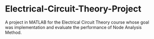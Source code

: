# Electrical-Circuit-Theory-Project
A project in MATLAB for the Electrical Circuit Theory course whose goal was implementation and evaluate the performance of Node Analysis Method.
